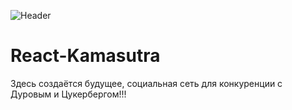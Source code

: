 
![Header](http://static1.1.sqspcdn.com/static/f/451085/25612865/1414956357880/Screen+Shot+2014-11-02+at+2.21.07+PM.png?token=yYSXmGK9TuhU3UPLVWLwh09u7%2F8%3D)



# React-Kamasutra
Здесь создаётся будущее, социальная сеть для конкуренции с Дуровым и Цукербергом!!!
